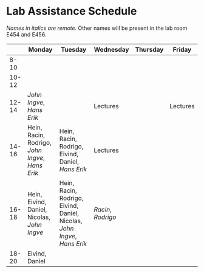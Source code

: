 # Lab Assistance Schedule

_Names in italics are remote._
Other names will be present in the lab room E454 and E456.

|       | Monday                                          | Tuesday                                                                  | Wednesday          | Thursday | Friday   |
|-------|-------------------------------------------------|--------------------------------------------------------------------------|--------------------|----------|----------|
| 8-10  |                                                 |                                                                          |                    |          |          |
| 10-12 |                                                 |                                                                          |                    |          |          |
| 12-14 | _John Ingve_, _Hans Erik_                       |                                                                          | Lectures           |          | Lectures |
| 14-16 | Hein, Racin, Rodrigo, _John Ingve_, _Hans Erik_ | Hein, Racin, Rodrigo, Eivind, Daniel, _Hans Erik_                        | Lectures           |          |          |
| 16-18 | Hein, Eivind, Daniel, Nicolas, _John Ingve_     | Hein, Racin, Rodrigo, Eivind, Daniel, Nicolas, _John Ingve_, _Hans Erik_ | _Racin_, _Rodrigo_ |          |          |
| 18-20 | Eivind, Daniel                                  |                                                                          |                    |          |          |
